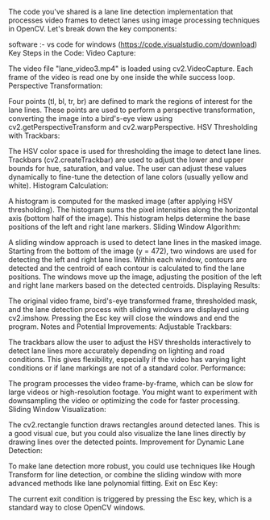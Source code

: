 The code you've shared is a lane line detection implementation that processes video frames to detect lanes using image processing techniques in OpenCV. Let's break down the key components:

software :- vs code for windows (https://code.visualstudio.com/download)
Key Steps in the Code:
Video Capture:

The video file "lane_video3.mp4" is loaded using cv2.VideoCapture. Each frame of the video is read one by one inside the while success loop.
Perspective Transformation:

Four points (tl, bl, tr, br) are defined to mark the regions of interest for the lane lines.
These points are used to perform a perspective transformation, converting the image into a bird's-eye view using cv2.getPerspectiveTransform and cv2.warpPerspective.
HSV Thresholding with Trackbars:

The HSV color space is used for thresholding the image to detect lane lines. Trackbars (cv2.createTrackbar) are used to adjust the lower and upper bounds for hue, saturation, and value.
The user can adjust these values dynamically to fine-tune the detection of lane colors (usually yellow and white).
Histogram Calculation:

A histogram is computed for the masked image (after applying HSV thresholding). The histogram sums the pixel intensities along the horizontal axis (bottom half of the image).
This histogram helps determine the base positions of the left and right lane markers.
Sliding Window Algorithm:

A sliding window approach is used to detect lane lines in the masked image. Starting from the bottom of the image (y = 472), two windows are used for detecting the left and right lane lines.
Within each window, contours are detected and the centroid of each contour is calculated to find the lane positions.
The windows move up the image, adjusting the position of the left and right lane markers based on the detected centroids.
Displaying Results:

The original video frame, bird's-eye transformed frame, thresholded mask, and the lane detection process with sliding windows are displayed using cv2.imshow.
Pressing the Esc key will close the windows and end the program.
Notes and Potential Improvements:
Adjustable Trackbars:

The trackbars allow the user to adjust the HSV thresholds interactively to detect lane lines more accurately depending on lighting and road conditions.
This gives flexibility, especially if the video has varying light conditions or if lane markings are not of a standard color.
Performance:

The program processes the video frame-by-frame, which can be slow for large videos or high-resolution footage. You might want to experiment with downsampling the video or optimizing the code for faster processing.
Sliding Window Visualization:

The cv2.rectangle function draws rectangles around detected lanes. This is a good visual cue, but you could also visualize the lane lines directly by drawing lines over the detected points.
Improvement for Dynamic Lane Detection:

To make lane detection more robust, you could use techniques like Hough Transform for line detection, or combine the sliding window with more advanced methods like lane polynomial fitting.
Exit on Esc Key:

The current exit condition is triggered by pressing the Esc key, which is a standard way to close OpenCV windows.
